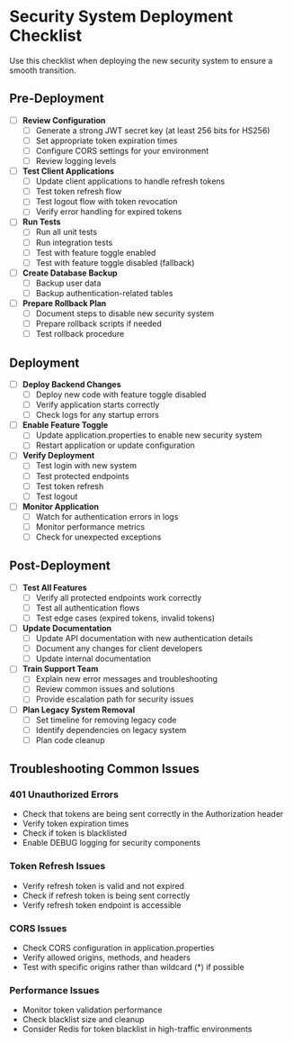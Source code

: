 # Security System Deployment Checklist

Use this checklist when deploying the new security system to ensure a smooth transition.

## Pre-Deployment

- [ ] **Review Configuration**
  - [ ] Generate a strong JWT secret key (at least 256 bits for HS256)
  - [ ] Set appropriate token expiration times
  - [ ] Configure CORS settings for your environment
  - [ ] Review logging levels

- [ ] **Test Client Applications**
  - [ ] Update client applications to handle refresh tokens
  - [ ] Test token refresh flow
  - [ ] Test logout flow with token revocation
  - [ ] Verify error handling for expired tokens

- [ ] **Run Tests**
  - [ ] Run all unit tests
  - [ ] Run integration tests
  - [ ] Test with feature toggle enabled
  - [ ] Test with feature toggle disabled (fallback)

- [ ] **Create Database Backup**
  - [ ] Backup user data
  - [ ] Backup authentication-related tables

- [ ] **Prepare Rollback Plan**
  - [ ] Document steps to disable new security system
  - [ ] Prepare rollback scripts if needed
  - [ ] Test rollback procedure

## Deployment

- [ ] **Deploy Backend Changes**
  - [ ] Deploy new code with feature toggle disabled
  - [ ] Verify application starts correctly
  - [ ] Check logs for any startup errors

- [ ] **Enable Feature Toggle**
  - [ ] Update application.properties to enable new security system
  - [ ] Restart application or update configuration

- [ ] **Verify Deployment**
  - [ ] Test login with new system
  - [ ] Test protected endpoints
  - [ ] Test token refresh
  - [ ] Test logout

- [ ] **Monitor Application**
  - [ ] Watch for authentication errors in logs
  - [ ] Monitor performance metrics
  - [ ] Check for unexpected exceptions

## Post-Deployment

- [ ] **Test All Features**
  - [ ] Verify all protected endpoints work correctly
  - [ ] Test all authentication flows
  - [ ] Test edge cases (expired tokens, invalid tokens)

- [ ] **Update Documentation**
  - [ ] Update API documentation with new authentication details
  - [ ] Document any changes for client developers
  - [ ] Update internal documentation

- [ ] **Train Support Team**
  - [ ] Explain new error messages and troubleshooting
  - [ ] Review common issues and solutions
  - [ ] Provide escalation path for security issues

- [ ] **Plan Legacy System Removal**
  - [ ] Set timeline for removing legacy code
  - [ ] Identify dependencies on legacy system
  - [ ] Plan code cleanup

## Troubleshooting Common Issues

### 401 Unauthorized Errors

- Check that tokens are being sent correctly in the Authorization header
- Verify token expiration times
- Check if token is blacklisted
- Enable DEBUG logging for security components

### Token Refresh Issues

- Verify refresh token is valid and not expired
- Check if refresh token is being sent correctly
- Verify refresh token endpoint is accessible

### CORS Issues

- Check CORS configuration in application.properties
- Verify allowed origins, methods, and headers
- Test with specific origins rather than wildcard (*) if possible

### Performance Issues

- Monitor token validation performance
- Check blacklist size and cleanup
- Consider Redis for token blacklist in high-traffic environments






